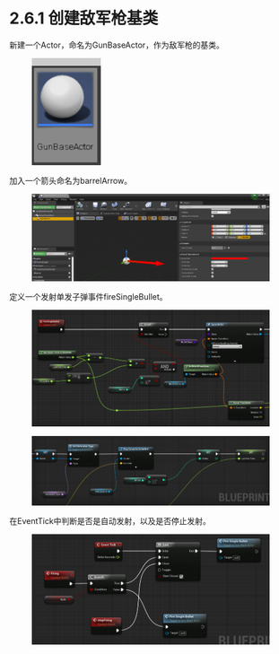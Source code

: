# 2.6.1 创建敌军枪基类

新建一个Actor，命名为GunBaseActor，作为敌军枪的基类。

<figure><img src="../../../.gitbook/assets/image (349).png" alt=""><figcaption></figcaption></figure>

加入一个箭头命名为barrelArrow。

<figure><img src="../../../.gitbook/assets/image (353).png" alt=""><figcaption></figcaption></figure>

定义一个发射单发子弹事件fireSingleBullet。

<figure><img src="../../../.gitbook/assets/image (295).png" alt=""><figcaption></figcaption></figure>

<figure><img src="../../../.gitbook/assets/image (348).png" alt=""><figcaption></figcaption></figure>

在EventTick中判断是否是自动发射，以及是否停止发射。

<figure><img src="../../../.gitbook/assets/image (308).png" alt=""><figcaption></figcaption></figure>
